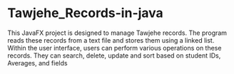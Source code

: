 # Tawjehe_Records-in-java
This JavaFX project is designed to manage Tawjehe records. The program reads these records from a text file and stores them using a linked list. Within the user interface, users can perform various operations on these records. They can search, delete, update and sort based on student IDs, Averages, and fields
